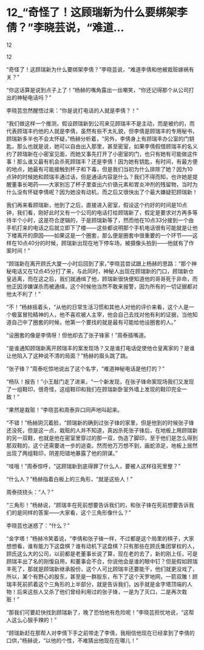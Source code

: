 # 12_“奇怪了！这顾瑞新为什么要绑架李倩？”李晓芸说，“难道...

12

12

“奇怪了！这顾瑞新为什么要绑架李倩？”李晓芸说，“难道李倩和他被栽赃嫁祸有关？”

“你这话算是说到点子上了！”杨赫的嘴角露出一丝嘲笑，“你还记得那个从公司打出的神秘电话吗？”

李晓芸忽然醒悟过来：“你是说打电话的人就是李倩？！”

“我们做这样一个推测，假设顾瑞新到公司来见顾瑞丰不是主动，而是被约的，而代表顾瑞丰约他的人就是李倩，虽然有些不太礼貌，但李倩是顾瑞丰的专用秘书，顾瑞新多半也不会太怀疑，”杨赫分析着，“另外，李倩身上有顾瑞丰办公室的门钥匙，那么也就是说，她可以自由出入那里，甚至密室，如果李倩假借顾瑞丰的名义约了顾瑞新在小密室见面，而她又事先打开了小密室的门，也只有她有可能做这件事！那么谁又最有机会杀死顾瑞丰？还是李倩！因为她有钥匙，有时间，有最方便的地点，她最有可能接触到杯子和下毒，但是我们当初为什么排除了她？因为10点钟的时候她和顾瑞丰通过话，但是通话内容是什么？我们不得而知，也许她是提醒董事长喝药——大家别忘了杯子里查出六价铬元素和胃炎冲剂的残留物，当时为什么没有怀疑李倩呢？因为她没有动机，而之后又很快出了个最大嫌疑犯顾瑞新！

我们再来看顾瑞新，他到了之后，直接进入密室，假设这个约好的时间是10点钟，我们看，刚好此时又有一个公司的电话打给顾瑞新了，假定是要求对方再多等待半个小时，这是符合逻辑的，于是顾瑞新等了，然而他在10点33分接到一个由手机打来的电话之后就立即下了楼——这些都说明那个手机电话很有可能就是让他下楼离开的原因——如果这是一个圈套，那么便是圈套中很重要的一个环节——这样在10点40分的时候，顾瑞新出现在地下停车场，被摄像头拍到——他就有了作案时间！”

“顾瑞新在离开顾氏大厦一小时后回到了家，”李晓芸尝试跟上杨赫的思路：“那个神秘电话又在12点45分打了来，与此同时，神秘人出现在顾瑞新的门口，顾瑞新仓皇逃离，而在这之后，我们就通缉了他，顾瑞新很快便知道他的哥哥死于非命，而他正因涉嫌谋杀而被通缉，这个时候他当然不敢来报警，因为所有的一切证据都对他太不利了！”

“不！”杨赫摇着头，“从他的日常生活习惯和其他人对他的评价来看，这个人是一个极富冒险精神的人，他不喜欢被人主宰，他会自己去找对他有利的证据，当他知道自己中了圈套的时候，他第一个要找的就是最有可能给他设圈套的人。”

“设圈套的像是李倩呀！但他却去了张子锋家！”周泰插嘴道。

“是谁通知顾瑞新离开顾瑞丰的案发现场？又是谁打电话促使他仓皇离家的？是谁让他陷入了这种说不清的局面？”杨赫的眉头跳了跳。

“张子锋？”周泰吃惊地说出了这个名字，“难道神秘电话是他打的？”

“杨队！报告！”小王敲门走了进来，“一个新发现，在张子锋命案现场我们又发现了一组鞋印，很奇怪，这组鞋印和我们在顾瑞新卧室外墙上发现的鞋印完全一致！”

“果然是栽赃！”李晓芸和周泰异口同声地叫起来。

“不错！”杨赫阴沉着脸，“顾瑞新的确到过张子锋的家里，但是他到的时候张子锋还没死，但是这一点，栽赃的人并不知道，真凶杀死张子锋后，在地板上用顾瑞新的另一双鞋，也就是他在密室里穿过的那一双，伪造了脚印，至于他们是怎么得到那双鞋的，这个还需要进一步的追查。然而他万万想不到，画蛇添足，地板上居然出现了两组鞋印，阴差阳错地暴露了他的阴谋。”

“哇哦！”周泰惊呼，“这顾瑞新到底得罪了什么人，要被人这样往死里整？”

“什么人？”杨赫指着白板上的三角形，“就是这些人！”

周泰挠挠头：“人？”

“三角形！”杨赫说，“顾瑞丰在死前想要告诉我们的，和张子锋在死前想要告诉我们的是同样的答案——大家看，这个三角形像什么？”

李晓芸也迷惑了：“什么？”

“金字塔！”杨赫冷笑着说，“李倩和张子锋一样，不过都是这个局里的棋子，大家想想看，谁有能力下这盘棋？谁有动机下这盘棋？只有那些在顾氏集团掌权的人，顾氏这么大的公司，以前都是老董事长说了算，现在老的去了，新的刚上任，可是顾瑞丰出了名的刚愎自用，和董事会不合，你说他会是谁的眼中钉？但是假如顾瑞丰死了，那就是顾瑞新继承股份，这个人可比顾瑞丰还要能干，他们就更没戏了，所以，某个有野心的股东，甚至是一群股东，布下了这个天罗地网，一箭双雕！顾瑞丰死前抓着这个三角形的上半部分，就是告诉我们，凶手就是金字塔顶端的人物！后来这些人又杀了他们曾经利用过的张子锋，一是为了灭口，二是再次栽赃！”

“那我们可要赶快找到顾瑞新了，晚了恐怕他有危险呢！”李晓芸担忧地说，“这帮人这么心狠手辣的！”

“顾瑞新赶在那帮人对李倩下手之前带走了李倩，我相信他现在已经拿到了李倩的口供，”杨赫说，“以他的个性，不难猜出他现在在哪儿！”